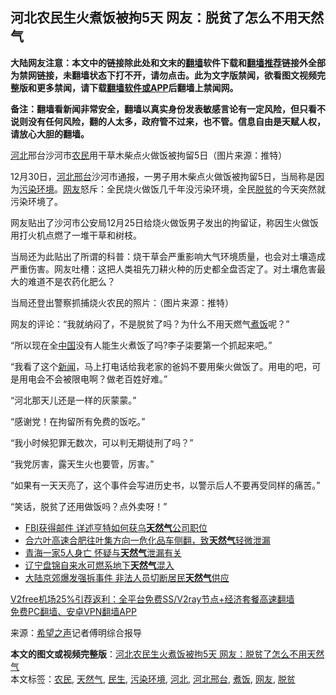  <h2>河北农民生火煮饭被拘5天 网友：脱贫了怎么不用天然气</h2> <p class="notice"><b>大陆网友注意：本文中的链接除此处和文末的<a href="https://github.com/bannedbook/fanqiang" >翻墙</a>软件下载和<a href="https://github.com/killgcd/justmysocks/blob/master/README.md">翻墙推荐</a>链接外全部为禁网链接，未翻墙状态下打不开，请勿点击。此为文字版禁闻，欲看图文视频完整版和更多禁闻，请下载<a href="https://github.com/bannedbook/fanqiang">翻墙软件或APP</a>后翻墙上禁闻网。</p><p>备注：翻墙看新闻非常安全，翻墙以真实身份发表敏感言论有一定风险，但只看不说则没有任何风险，翻的人太多，政府管不过来，也不管。信息自由是天赋人权，请放心大胆的翻墙。</b></p>  <div class="entry"> <p id="conimg"><a href="https://www.bannedbook.org/bnews/tag/%e6%b2%b3%e5%8c%97/" class="st_tag internal_tag" rel="tag" title="标签 河北 下的日志">河北</a>邢台沙河市<a href="https://www.bannedbook.org/bnews/tag/%e5%86%9c%e6%b0%91/" class="st_tag internal_tag" rel="tag" title="标签 农民 下的日志">农民</a>用干草木柴点火做饭被拘留5日（图片来源：推特）</p> <p>12月30日，<a href="https://www.bannedbook.org/bnews/tag/%E6%B2%B3%E5%8C%97%E9%82%A2%E5%8F%B0/" class="st_tag internal_tag" rel="tag" title="标签 河北邢台 下的日志">河北邢台</a>沙河市通报，一男子用木柴点火做饭被拘留5日，当局称是因为<a href="https://www.bannedbook.org/bnews/tag/%e6%b1%a1%e6%9f%93%e7%8e%af%e5%a2%83/" class="st_tag internal_tag" rel="tag" title="标签 污染环境 下的日志">污染环境</a>。<a href="https://www.bannedbook.org/bnews/tag/%e7%bd%91%e5%8f%8b/" class="st_tag internal_tag" rel="tag" title="标签 网友 下的日志">网友</a>怒斥：全民烧火做饭几千年没污染环境，全民<a href="https://www.bannedbook.org/bnews/tag/%E8%84%B1%E8%B4%AB/" class="st_tag internal_tag" rel="tag" title="标签 脱贫 下的日志">脱贫</a>的今天突然就污染环境了。</p> <p>网友贴出了沙河市公安局12月25日给烧火做饭男子发出的拘留证，称因生火做饭用打火机点燃了一堆干草和树枝。</p> <p>当局还为此贴出了所谓的科普：烧干草会严重影响大气环境质量，也会对土壤造成严重伤害。网友吐槽：这把人类祖先刀耕火种的历史都全盘否定了。对土壤危害最大的难道不是农药化肥么？</p> <p>当局还登出警察抓捕烧火农民的照片：（图片来源：推特）</p>  <p>网友的评论：“我就纳闷了，不是脱贫了吗？为什么不用天燃气<a href="https://www.bannedbook.org/bnews/tag/%E7%85%AE%E9%A5%AD/" class="st_tag internal_tag" rel="tag" title="标签 煮饭 下的日志">煮饭</a>呢？”</p> <p>“所以现在全<span class='wp_keywordlink_affiliate'><a href="https://www.bannedbook.org/" title="中国" target="_blank">中国</a></span>没有人能生火煮饭了吗?李子柒要第一个抓起来吧。”</p> <p>“我看了这个<span class='wp_keywordlink_affiliate'><a href="https://www.bannedbook.org/" title="新闻">新闻</a></span>，马上打电话给我老家的爸妈不要用柴火做饭了。用电的吧，可是用电会不会被限电啊？做老百姓好难。”</p> <p>“河北那天儿还是一样的灰蒙蒙。”</p> <p>“感谢党！在拘留所有免费的饭吃。”</p>  <p>“我小时候犯罪无数次，可以判无期徒刑了吗？”</p> <p>“我党厉害，露天生火也要管，厉害。”</p> <p>“如果有一天天亮了，这个事件会写进历史书，以警示后人不要再受同样的痛苦。”</p> <p>“笑话，脱贫了还用做饭吗？点外卖呀！”</p> <ul class='op-related-articles' title='相关阅读'> <li><a href='https://www.bannedbook.org/bnews/cnnews/20201224/1454333.html' target='_blank'>FBI获得邮件 详述亨特如何获乌<b>天然气</b>公司职位</a></li> <li><a href='https://www.bannedbook.org/bnews/baitai/20201223/1453356.html' target='_blank'>合六叶高速合肥往叶集方向一危化品车侧翻，致<b>天然气</b>轻微泄漏</a></li> <li><a href='https://www.bannedbook.org/bnews/baitai/20201204/1442001.html' target='_blank'>青海一家5人身亡 怀疑与<b>天然气</b>泄漏有关</a></li> <li><a href='https://www.bannedbook.org/bnews/baitai/20201124/1436141.html' target='_blank'>辽宁盘锦自来水可燃系地下<b>天然气</b>混入</a></li> <li><a href='https://www.bannedbook.org/bnews/cbnews/20201121/1434558.html' target='_blank'>大陆京郊爆发强拆事件 非法人员切断居民<b>天然气</b>供应</a></li> </ul> <p class="texttj"> <a href="https://www.bannedbook.org/forum23/topic22702.html" target="_blank">V2free机场25%引荐返利：全平台免费SS/V2ray节点+经济套餐高速翻墙</a><br/> <a href="https://github.com/bannedbook/fanqiang/wiki/%E7%A6%81%E9%97%BB%E7%BD%91%E5%AE%89%E5%8D%93%E7%BF%BB%E5%A2%99%E6%96%B0%E9%97%BBAPP" target="_blank">免费PC翻墙、安卓VPN翻墙APP</a></p><p> 来源：<span class='wp_keywordlink_affiliate'><a href="https://www.soundofhope.org" title="希望之声" target="_blank">希望之声</a></span>记者傅明综合报导 </p> <a name='sharetosocial'></a>       <div><b>本文的图文或视频完整版</b>：<a href='https://www.bannedbook.org/bnews/cbnews/20201231/1458157.html'>河北农民生火煮饭被拘5天 网友：脱贫了怎么不用天然气</a></div>  </div><!--END ENTRY--> <div class="postfooter"> <div>本文标签：<a href="https://www.bannedbook.org/bnews/tag/%e5%86%9c%e6%b0%91/" rel="tag">农民</a>, <a href="https://www.bannedbook.org/bnews/tag/%e5%a4%a9%e7%84%b6%e6%b0%94/" rel="tag">天然气</a>, <a href="https://www.bannedbook.org/bnews/tag/%E6%B0%91%E7%94%9F/" rel="tag">民生</a>, <a href="https://www.bannedbook.org/bnews/tag/%e6%b1%a1%e6%9f%93%e7%8e%af%e5%a2%83/" rel="tag">污染环境</a>, <a href="https://www.bannedbook.org/bnews/tag/%e6%b2%b3%e5%8c%97/" rel="tag">河北</a>, <a href="https://www.bannedbook.org/bnews/tag/%E6%B2%B3%E5%8C%97%E9%82%A2%E5%8F%B0/" rel="tag">河北邢台</a>, <a href="https://www.bannedbook.org/bnews/tag/%E7%85%AE%E9%A5%AD/" rel="tag">煮饭</a>, <a href="https://www.bannedbook.org/bnews/tag/%e7%bd%91%e5%8f%8b/" rel="tag">网友</a>, <a href="https://www.bannedbook.org/bnews/tag/%E8%84%B1%E8%B4%AB/" rel="tag">脱贫</a></div>  </div><!--END POSTFOOTER--> 